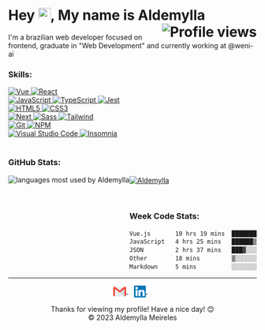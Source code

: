 <h1 align="left">Hey <img src="https://media.giphy.com/media/hvRJCLFzcasrR4ia7z/giphy.gif" width="25px" height="25px">, My name is Aldemylla <img align="right" src="https://komarev.com/ghpvc/?username=aldemylla&color=blue" alt="Profile views" /></h1>

I'm a brazilian web developer focused on frontend, graduate in "Web Development" and currently working at @weni-ai

### Skills: 

<a href="https://github.com/Aldemylla/">
  <img alt="Vue" src="https://img.shields.io/badge/-Vue-42b883?style=flat-square&logo=vuedotjs&logoColor=white" height="25px"/>
  <img alt="React" src="https://img.shields.io/badge/-React-2987a1?style=flat-square&logo=react&logoColor=white" height="25px"/>
<br/>
  <img alt="JavaScript" src="https://img.shields.io/badge/-JavaScript-e1cb15?style=flat-square&logo=JavaScript&logoColor=gray" height="25px"/>
  <img alt="TypeScript" src="https://img.shields.io/badge/-TypeScript-007ACC?style=flat-square&logo=typescript&logoColor=white" height="25px"/>
  <img alt="Jest" src="https://img.shields.io/badge/-Jest-bc3a13?style=flat-square&logo=Jest&logoColor=white" height="25px"/>
<br/>
  <img alt="HTML5" src="https://img.shields.io/badge/-HTML5-E34F26?style=flat-square&logo=html5&logoColor=white" height="25px"/>
  <img alt="CSS3" src="https://img.shields.io/badge/-CSS3-0070c1?style=flat-square&logo=css3&logoColor=white" height="25px"/>
<br/>
  <img alt="Next" src="https://img.shields.io/badge/-Next-000?style=flat-square&logo=Nextdotjs&logoColor=white" height="25px"/>
  <img alt="Sass" src="https://img.shields.io/badge/-Sass-CC6699?style=flat-square&logo=sass&logoColor=white" height="25px"/>
  <img alt="Tailwind" src="https://img.shields.io/badge/-Tailwind-0ea5e9?style=flat-square&logo=tailwindcss&logoColor=white" height="25px"/>
<br/>
  <img alt="Git" src="https://img.shields.io/badge/-Git-F05032?style=flat-square&logo=git&logoColor=white" height="25px"/>
  <img alt="NPM" src="https://img.shields.io/badge/-NPM-CB3837?style=flat-square&logo=npm&logoColor=white" height="25px"/>
<br/>
  <img alt="Visual Studio Code" src="https://img.shields.io/badge/-VSCode-007ACC?style=flat-square&logo=Visual%20Studio%20Code&logoColor=white" height="25px"/>
  <img alt="Insomnia" src="https://img.shields.io/badge/-Insomnia-5849BE?style=flat-square&logo=insomnia&logoColor=white" height="25px"/>
</a>
<br/><br/>

### GitHub Stats:
<a href="https://github.com/aldemylla">
<p><img align="left" height="150px" src="https://github-readme-stats.vercel.app/api/top-langs/?username=aldemylla&show_icons=true&theme=dark&langs_count=8&count_private=true&card_heigth=150&layout=compact" alt="languages most used by Aldemylla" /></p>

<p><img align="center" height="150px" src="https://github-readme-stats.vercel.app/api?username=aldemylla&show_icons=true&locale=en&theme=dark&langs_count=8&count_private=true&card_heigth=150&" alt="Aldemylla" /></p>
</a>
<br/>

### Week Code Stats:
<!--START_SECTION:waka-->

```txt
Vue.js       10 hrs 19 mins  ██████████████▒░░░░░░░░░░   57.84 %
JavaScript   4 hrs 25 mins   ██████▒░░░░░░░░░░░░░░░░░░   24.76 %
JSON         2 hrs 37 mins   ███▓░░░░░░░░░░░░░░░░░░░░░   14.73 %
Other        18 mins         ▒░░░░░░░░░░░░░░░░░░░░░░░░   01.70 %
Markdown     5 mins          ░░░░░░░░░░░░░░░░░░░░░░░░░   00.48 %
```

<!--END_SECTION:waka-->

---
<p align="center">
  <a href="mailto:aldemylla@gmail.com" >
    <img align="center" alt="Aldemylla's e-mail" width="26px" src="https://github.com/SatYu26/SatYu26/blob/master/Assets/Gmail.svg" />
  </a> &nbsp;&nbsp;
  
  <a href="https://www.linkedin.com/in/aldemylla/" target="_blank">
    <img align="center" alt="Aldemylla's Linkedin" width="24px" src="https://github.com/SatYu26/SatYu26/blob/master/Assets/Linkedin.svg" />
  </a> &nbsp;&nbsp;
<p> 

<div align="center">
  Thanks for viewing my profile! Have a nice day! 😊 <br/>
  &copy; 2023 Aldemylla Meireles
</div>
<!--
**Aldemylla/aldemylla** is a ✨ _special_ ✨ repository because its `README.md` (this file) appears on your GitHub profile.

Here are some ideas to get you started:

- 🔭 I’m currently working on ...
- 🌱 I’m currently learning ...
- 👯 I’m looking to collaborate on ...
- 🤔 I’m looking for help with ...
- 💬 Ask me about ...
- 📫 How to reach me: ...
- 😄 Pronouns: ...
- ⚡ Fun fact: ...
-->
